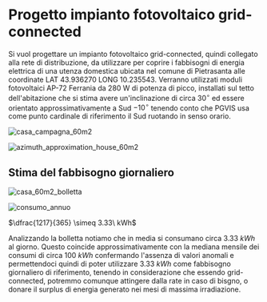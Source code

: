 # Progetto impianto fotovoltaico grid-connected  

Si vuol progettare un impianto fotovoltaico grid-connected, quindi collegato alla rete di distribuzione, da utilizzare per coprire i fabbisogni di energia elettrica di una utenza domestica ubicata nel comune di Pietrasanta alle coordinate LAT $43.936270$ LONG $10.235543$. Verranno utilizzati moduli fotovoltaici AP-72 Ferrania da 280 W di potenza di picco, installati sul tetto dell'abitazione che si stima avere un'inclinazione di circa $30^\circ$ ed essere orientato approssimativamente a Sud $-10^\circ$ tenendo conto che PGVIS usa come punto cardinale di riferimento il Sud ruotando in senso orario.  

![casa_campagna_60m2](https://user-images.githubusercontent.com/7195133/235432387-5c0158d8-262a-465b-934f-3270359e69bf.jpg)

![azimuth_approximation_house_60m2](https://user-images.githubusercontent.com/7195133/235432343-78a637f2-f73b-418f-b763-ced900fcb760.jpg)

## Stima del fabbisogno giornaliero  

![casa_60m2_bolletta](https://user-images.githubusercontent.com/7195133/235434333-82b56cf4-8304-437b-aff4-166e5d15dab5.jpg)  

![consumo_annuo](https://user-images.githubusercontent.com/7195133/235434381-69b17f74-0e95-4328-acff-6fc53be911d3.jpg)  

$\dfrac{1217}{365} \simeq 3.33\ kWh$  

Analizzando la bolletta notiamo che in media si consumano circa $3.33\ kWh$ al giorno. Questo coincide approssimativamente con la mediana mensile dei consumi di circa $100\ kWh$ confermando l'assenza di valori anomali e permettendoci quindi di poter utilizzare $3.33\ kWh$ come fabbisogno giornaliero di riferimento, tenendo in considerazione che essendo grid-connected, potremmo comunque attingere dalla rate in caso di bisgno, o donare il surplus di energia generato nei mesi di massima irradiazione.  

